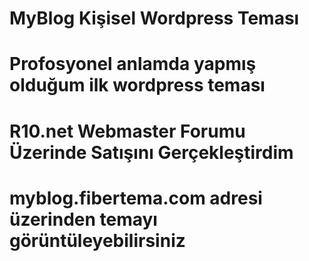 # MyBlog Kişisel Wordpress Teması
# Profosyonel anlamda yapmış olduğum ilk wordpress teması
# R10.net Webmaster Forumu Üzerinde Satışını Gerçekleştirdim
# myblog.fibertema.com adresi üzerinden temayı görüntüleyebilirsiniz
